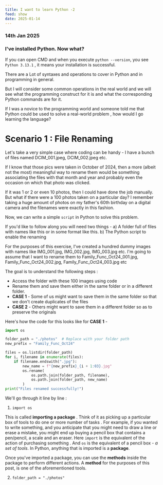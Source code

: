 ```yaml
---
title: I want to learn Python -2 
feed: show
date: 2025-01-14
---
```

### 14th Jan 2025


### I've installed Python. Now what?

If you can open CMD and when you execute `python --version`, you see 
`Python 3.13.1` , it means your installation is successful. 

There are a Lot of syntaxes and operations to cover in Python and in programming in general. 

But I will consider some common operations in the real world and we will see what the programming construct for it is and what the corresponding Python commands are for it. 

If I was a novice to the programming world and someone told me that Python could be used to solve a real-world problem , how would I go learning the language?

# Scenario 1 :  File Renaming

Let's take a very simple case where coding can be handy - I have a bunch of files named DCIM_001.jpeg, DCIM_002.jpeg etc. 

If I know that those pics were taken in October of 2024, then a more (albeit not the most) meaningful way to rename them would be something associating the files with that month and year and probably even the occasion on which that photo was clicked. 

If it was 1 or 2 or even 10 photos, then I could have done the job manually. But what if there were a 100 photos taken on a particular day? I remember taking a huge amount of photos on my father's 60th birthday on a digital camera and the filenames were exactly in this fashion. 

Now, we can write a simple `script` in Python to solve this problem. 

If you'd like to follow along you will need two things - 
a) A folder full of files with names like this or in some format like this. 
b) The Python script to enable the renaming

For the purposes of this exercise, I've created a hundred dummy images with names like IMG_001.jpg, IMG_002.jpg, IMG_003.jpg etc. I'm going to assume that I want to rename them to Family_Func_Oct24_001.jpg, Family_Func_Oct24_002.jpg, Family_Func_Oct24_003.jpg etc
 
The goal is to understand the following steps : 
- Access the folder with these 100 images using code
- Rename them and save them either in the same folder or in a different folder. 
- **CASE 1** - Some of us might want to save them in the same folder so that we don't create duplicates of the files 
- **CASE 2** - Others might want to save them in a different folder so as to preserve the originals 

Here's how the code for this looks like for **CASE 1** - 

```python
import os

folder_path = "./photos"  # Replace with your folder path
new_prefix = "Family_Func_Oct24"

files = os.listdir(folder_path)
for i, filename in enumerate(files):
    if filename.endswith(".jpg"):
        new_name = f"{new_prefix}_{i + 1:03}.jpg"
        os.rename(
            os.path.join(folder_path, filename),
            os.path.join(folder_path, new_name)
        )
print("Files renamed successfully!")
```

We'll go through it line by line :

1. `import os`

This is called **importing a package** . Think of it as picking up a particular box of tools to do one or more number of tasks . For example, if you wanted to write something, and you anticipate that you might need to draw a line or erase a mistake, you might end up buying a pencil box that contains a pen/pencil, a scale and an eraser. Here `import` is the equivalent of the action of purchasing something . And `os` is the equivalent of a pencil box - *a set of tools*. In Python, anything that is imported is a **package**. 

Once you've imported a package, you can use the **methods** inside the package to perform different actions. A **method** for the purposes of this post, is one of the aforementioned tools.

2. `folder_path = "./photos"`